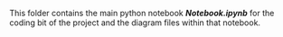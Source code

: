 This folder contains the main python notebook ***Notebook.ipynb*** for the coding bit of the project and the diagram files within that notebook.
